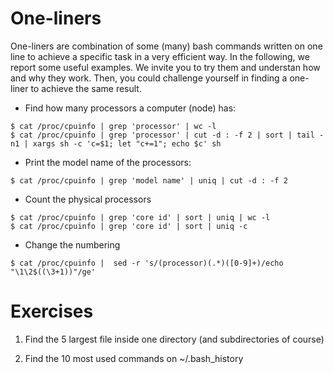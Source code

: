 # One-liners

One-liners are combination of some (many) bash commands written on one
line to achieve a specific task in a very efficient way. In the
following, we report some useful examples. We invite you to try them
and understan how and why they work. Then, you could challenge
yourself in finding a one-liner to achieve the same result.

- Find how many processors a computer (node) has:
```
$ cat /proc/cpuinfo | grep 'processor' | wc -l
$ cat /proc/cpuinfo | grep 'processor' | cut -d : -f 2 | sort | tail -n1 | xargs sh -c 'c=$1; let "c+=1"; echo $c' sh
```

- Print the model name of the processors:
```
$ cat /proc/cpuinfo | grep 'model name' | uniq | cut -d : -f 2
```

- Count the physical processors
```
$ cat /proc/cpuinfo | grep 'core id' | sort | uniq | wc -l
$ cat /proc/cpuinfo | grep 'core id' | sort | uniq -c
```

- Change the numbering
```
$ cat /proc/cpuinfo |  sed -r 's/(processor)(.*)([0-9]+)/echo "\1\2$((\3+1))"/ge'
```

# Exercises

1. Find the 5 largest file inside one directory (and subdirectories of course)

2. Find the 10 most used commands on ~/.bash_history


